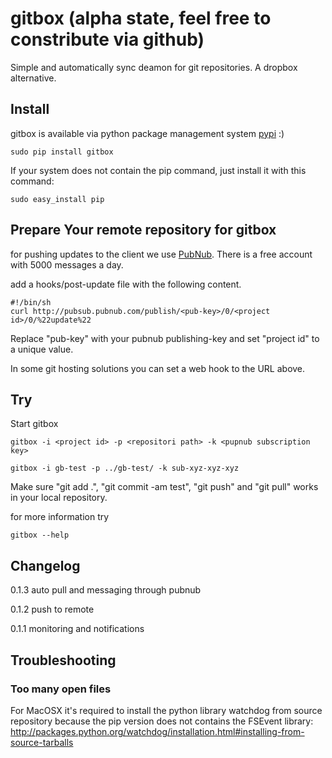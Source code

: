 # gitbox (alpha state, feel free to constribute via github)

Simple and automatically sync deamon for git repositories. A dropbox alternative.

## Install

gitbox is available via python package management system [pypi](http://pypi.python.org/pypi/gitbox) :)

    sudo pip install gitbox

If your system does not contain the pip command, just install it with this command:

    sudo easy_install pip


## Prepare Your remote repository for gitbox

for pushing updates to the client we use [PubNub](http://pubnub.com). There is a free account with 5000 messages a day.

add a hooks/post-update file with the following content.
    
    #!/bin/sh
    curl http://pubsub.pubnub.com/publish/<pub-key>/0/<project id>/0/%22update%22

Replace "pub-key" with your pubnub publishing-key and set "project id" to a unique value.

In some git hosting solutions you can set a web hook to the URL above.


## Try

Start gitbox

    gitbox -i <project id> -p <repositori path> -k <pupnub subscription key>

    gitbox -i gb-test -p ../gb-test/ -k sub-xyz-xyz-xyz


Make sure "git add .", "git commit -am test", "git push" and "git pull" works in your local repository.


for more information try 

    gitbox --help

## Changelog

0.1.3 auto pull and messaging through pubnub

0.1.2 push to remote

0.1.1 monitoring and notifications

## Troubleshooting

### Too many open files

For MacOSX it's required to install the python library watchdog from source
repository because the pip version does not contains the FSEvent library:
http://packages.python.org/watchdog/installation.html#installing-from-source-tarballs
